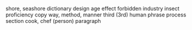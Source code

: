 shore, seashore
dictionary
design
age
effect
forbidden
industry
insect
proficiency
copy
way, method, manner
third (3rd)
human
phrase
process
section
cook, chef (person)
paragraph

